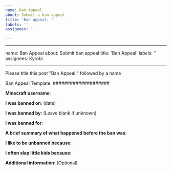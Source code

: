 ```yaml
---
name: Ban Appeal
about: Submit a ban appeal
title: 'Ban Appeal: '
labels: ''
assignees: ''

---
```


---
name: Ban Appeal
about: Submit ban appeal
title: 'Ban Appeal'
labels: ''
assignees: Kyrobi

---

Please title this post "Ban Appeal:" followed by a name

Ban Appeal Template:
####################

**Minecraft username**:

**I was banned on**: (date)

**I was banned by**: (Leave blank if unknown)

**I was banned for**:

**A brief summary of what happened before the ban was**:

**I like to be unbanned because**:

**I often slap little kids because**:

**Additional information**: (Optional)
